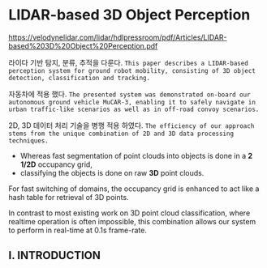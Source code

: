 # LIDAR-based 3D Object Perception

https://velodynelidar.com/lidar/hdlpressroom/pdf/Articles/LIDAR-based%203D%20Object%20Perception.pdf

라이다 기반 탐지, 분류, 추적을 다룬다. `This paper describes a LIDAR-based perception system for ground robot mobility, consisting of 3D object detection, classification and tracking. `

자동차에 적용 했다. `The presented system was demonstrated on-board our autonomous ground vehicle MuCAR-3, enabling it to safely navigate in urban traffic-like scenarios as well as in off-road convoy scenarios. `

2D, 3D 데이터 처리 기술을 병행 적용 하였다. `The efficiency of our approach stems from the unique combination of 2D and 3D data processing techniques. `
- Whereas fast segmentation of point clouds into objects is done in a **2 1/2D** occupancy grid, 
- classifying the objects is done on raw **3D** point clouds. 

For fast switching of domains, the occupancy grid is enhanced to act like a hash table for retrieval of 3D points. 

In contrast to most existing work on 3D point cloud classification, where realtime operation is often impossible, this combination allows our system to perform in real-time at 0.1s frame-rate.


## I. INTRODUCTION